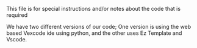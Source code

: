 This file is for special instructions and/or notes about the code that is required


We have two different versions of our code; One version is using the web based Vexcode ide using python, and the other uses Ez Template and Vscode.
